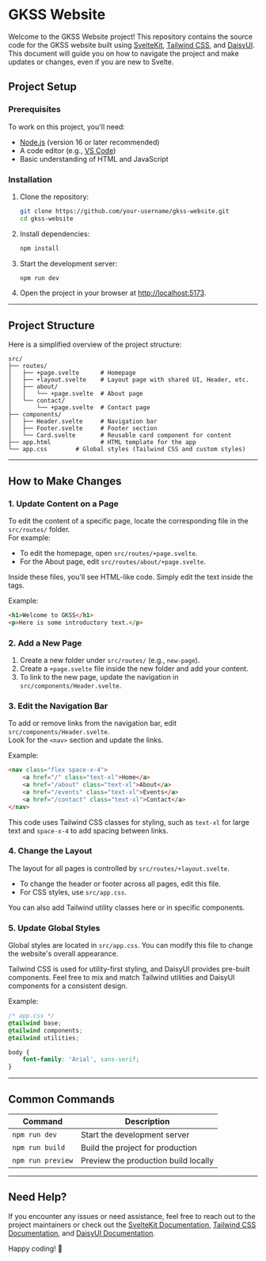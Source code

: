 # GKSS Website

Welcome to the GKSS Website project! This repository contains the source code for the GKSS website built using [SvelteKit](https://kit.svelte.dev/), [Tailwind CSS](https://tailwindcss.com/), and [DaisyUI](https://daisyui.com/). This document will guide you on how to navigate the project and make updates or changes, even if you are new to Svelte.

## Project Setup

### Prerequisites

To work on this project, you'll need:

- [Node.js](https://nodejs.org/) (version 16 or later recommended)
- A code editor (e.g., [VS Code](https://code.visualstudio.com/))
- Basic understanding of HTML and JavaScript

### Installation

1. Clone the repository:

   ```bash
   git clone https://github.com/your-username/gkss-website.git
   cd gkss-website
   ```

2. Install dependencies:

   ```bash
   npm install
   ```

3. Start the development server:

   ```bash
   npm run dev
   ```

4. Open the project in your browser at [http://localhost:5173](http://localhost:5173).

---

## Project Structure

Here is a simplified overview of the project structure:

```
src/
├── routes/
│   ├── +page.svelte      # Homepage
│   ├── +layout.svelte    # Layout page with shared UI, Header, etc.
│   ├── about/
│   │   └── +page.svelte  # About page
│   └── contact/
│       └── +page.svelte  # Contact page
├── components/
│   ├── Header.svelte     # Navigation bar
│   ├── Footer.svelte     # Footer section
│   └── Card.svelte       # Reusable card component for content
├── app.html              # HTML template for the app
└── app.css        # Global styles (Tailwind CSS and custom styles)
```

---

## How to Make Changes

### 1. **Update Content on a Page**

To edit the content of a specific page, locate the corresponding file in the `src/routes/` folder.  
For example:

- To edit the homepage, open `src/routes/+page.svelte`.
- For the About page, edit `src/routes/about/+page.svelte`.

Inside these files, you'll see HTML-like code. Simply edit the text inside the tags.

Example:

```html
<h1>Welcome to GKSS</h1>
<p>Here is some introductory text.</p>
```

### 2. **Add a New Page**

1. Create a new folder under `src/routes/` (e.g., `new-page`).
2. Create a `+page.svelte` file inside the new folder and add your content.
3. To link to the new page, update the navigation in `src/components/Header.svelte`.

### 3. **Edit the Navigation Bar**

To add or remove links from the navigation bar, edit `src/components/Header.svelte`.  
Look for the `<nav>` section and update the links.

Example:

```html
<nav class="flex space-x-4">
	<a href="/" class="text-xl">Home</a>
	<a href="/about" class="text-xl">About</a>
	<a href="/events" class="text-xl">Events</a>
	<a href="/contact" class="text-xl">Contact</a>
</nav>
```

This code uses Tailwind CSS classes for styling, such as `text-xl` for large text and `space-x-4` to add spacing between links.

### 4. **Change the Layout**

The layout for all pages is controlled by `src/routes/+layout.svelte`.

- To change the header or footer across all pages, edit this file.
- For CSS styles, use `src/app.css`.

You can also add Tailwind utility classes here or in specific components.

### 5. **Update Global Styles**

Global styles are located in `src/app.css`. You can modify this file to change the website's overall appearance.

Tailwind CSS is used for utility-first styling, and DaisyUI provides pre-built components. Feel free to mix and match Tailwind utilities and DaisyUI components for a consistent design.

Example:

```css
/* app.css */
@tailwind base;
@tailwind components;
@tailwind utilities;

body {
	font-family: 'Arial', sans-serif;
}
```

---

## Common Commands

| Command           | Description                          |
| ----------------- | ------------------------------------ |
| `npm run dev`     | Start the development server         |
| `npm run build`   | Build the project for production     |
| `npm run preview` | Preview the production build locally |

---

## Need Help?

If you encounter any issues or need assistance, feel free to reach out to the project maintainers or check out the [SvelteKit Documentation](https://kit.svelte.dev/docs), [Tailwind CSS Documentation](https://tailwindcss.com/docs), and [DaisyUI Documentation](https://daisyui.com/docs/).

Happy coding! 🚀
